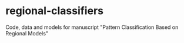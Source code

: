 # regional-classifiers
Code, data and models for manuscript "Pattern Classification Based on Regional Models"
